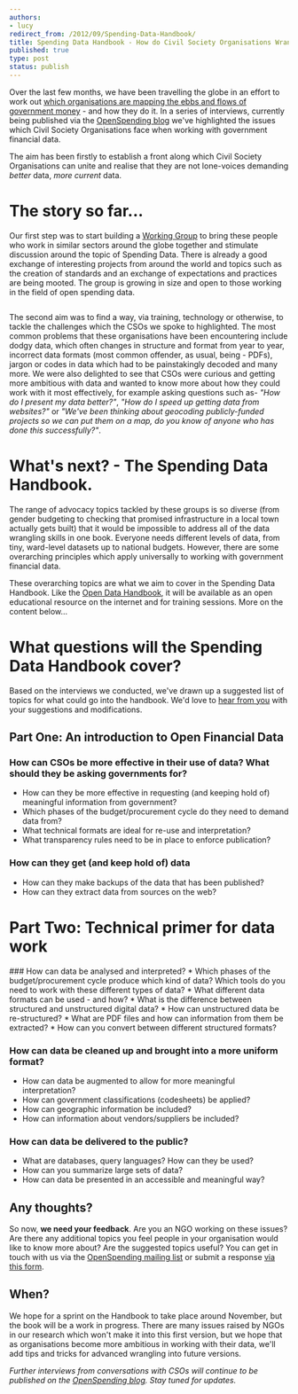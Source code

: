 ```yaml
---
authors:
- lucy
redirect_from: /2012/09/Spending-Data-Handbook/
title: Spending Data Handbook - How do Civil Society Organisations Wrangle Spending Data? 
published: true
type: post
status: publish
---
```


Over the last few months, we have been travelling the globe in an effort to work out [which organisations are mapping the ebbs and flows of government money](http://openspending.org/blog/2012/01/12/civil-society-and-spending-data-who-is-mapping-the-money.html) - and how they do it. In a series of interviews, currently being published via the [OpenSpending blog](http://openspending.org/blog/index.html) we've highlighted the issues which Civil Society Organisations face when working with government financial data. 

The aim has been firstly to establish a front along which Civil Society Organisations can unite and realise that they are not lone-voices demanding *better* data, *more current* data. 

# The story so far... 

Our first step was to start building a [Working Group](http://openspending.org/resources/wg/index.html) to bring these people who work in similar sectors around the globe together and stimulate discussion around the topic of Spending Data. There is already a good exchange of interesting projects from around the world and topics such as the creation of standards and an exchange of expectations and practices are being mooted. The group is growing in size and open to those working in the field of open spending data. 

<img alt="" src="http://farm9.staticflickr.com/8460/7976488712_9b16eb14b7.jpg" title="Spending data handbook" class="pull-left" style="margin-right: 1em;" />

The second aim was to find a way, via training, technology or otherwise, to tackle the challenges which the CSOs we spoke to highlighted. The most common problems that these organisations have been encountering include dodgy data, which often changes in structure and format from year to year, incorrect data formats (most common offender, as usual, being - PDFs), jargon or codes in data which had to be painstakingly decoded and many more. We were also delighted to see that CSOs were curious and getting more ambitious with data and wanted to know more about how they could work with it most effectively, for example asking questions such as- *"How do I present my data better?"*, *"How do I speed up getting data from websites?"* or *"We've been thinking about geocoding publicly-funded projects so we can put them on a map, do you know of anyone who has done this successfully?"*.

# What's next? - The Spending Data Handbook.

The range of advocacy topics tackled by these groups is so diverse (from gender budgeting to checking that promised infrastructure in a local town actually gets built) that it would be impossible to address all of the data wrangling skills in one book. Everyone needs different levels of data, from tiny, ward-level datasets up to national budgets. However, there are some overarching principles which apply universally to working with government financial data. 

These overarching topics are what we aim to cover in the Spending Data Handbook. Like the [Open Data Handbook](http://opendatahandbook.org/en/), it will be available as an open educational resource on the internet and for training sessions. More on the content below... 

# What questions will the Spending Data Handbook cover?
<p> </p>
<div class="well" 'markdown="1"'>
    Based on the interviews we conducted, we've drawn up a suggested list of topics for what could go into the handbook. We'd love to <a href="http://lists.okfn.org/mailman/listinfo/openspending">hear from you</a> with your suggestions and modifications. 
</div>

## Part One: An introduction to Open Financial Data

<p> </p>

### How can CSOs be more effective in their use of data? What should they be asking governments for?

* How can they be more effective in requesting (and keeping hold of) meaningful information from government?
* Which phases of the budget/procurement cycle do they need to demand data from?
* What technical formats are ideal for re-use and interpretation?
* What transparency rules need to be in place to enforce publication?

### How can they get (and keep hold of) data

* How can they make backups of the data that has been published?
* How can they extract data from sources on the web?

# Part Two: Technical primer for data work
<p></p>
### How can data be analysed and interpreted?
* Which phases of the budget/procurement cycle produce which kind of data? Which tools do you need to work with these different types of data? 
* What different data formats can be used - and how?
* What is the difference between structured and unstructured digital data?
* How can unstructured data be re-structured?
* What are PDF files and how can information from them be extracted?
* How can you convert between different structured formats?

### How can data be cleaned up and brought into a more uniform format? 
* How can data be augmented to allow for more meaningful interpretation?
* How can government classifications (codesheets) be applied? 
* How can geographic information be included?
* How can information about vendors/suppliers be included? 

### How can data be delivered to the public? 
* What are databases, query languages? How can they be used?
* How can you summarize large sets of data?
* How can data be presented in an accessible and meaningful way? 

## Any thoughts?

So now, **we need your feedback**. Are you an NGO working on these issues? Are there any additional topics you feel people in your organisation would like to know more about? Are the suggested topics useful? You can get in touch with us via the [OpenSpending mailing list](http://lists.okfn.org/mailman/listinfo/openspending) or submit a response [via this form](https://docs.google.com/spreadsheet/viewform?formkey=dEl6TFh4THpOVkg1SmZaZXcycUdyRWc6MQ).

## When?

We hope for a sprint on the Handbook to take place around November, but the book will be a work in progress. There are many issues raised by NGOs in our research which won't make it into this first version, but we hope that as organisations become more ambitious in working with their data, we'll add tips and tricks for advanced wrangling into future versions. 

*Further interviews from conversations with CSOs will continue to be published on the [OpenSpending blog](http://openspending.org/blog/index.html). Stay tuned for updates.* 


